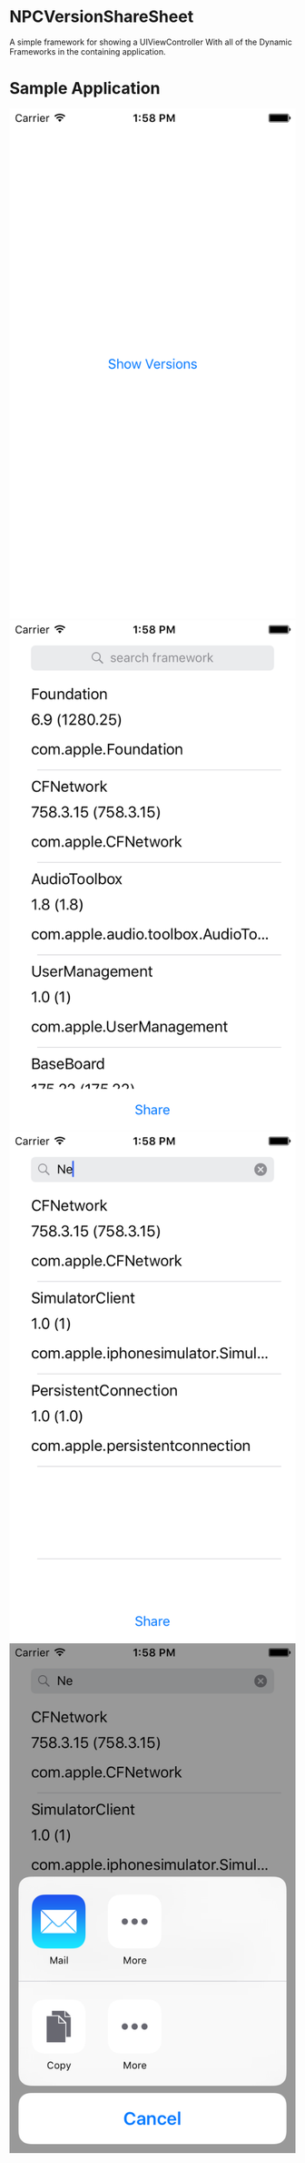 # NPCVersionShareSheet
A simple framework for showing a UIViewController With all of the Dynamic Frameworks in the containing application.

# Sample Application
![Main Screen](/ScreenShots/Main.png)
![All Frameworks](/ScreenShots/AllFrameworks.png)
![Search](/ScreenShots/Search.png)
![Share Sheet](/ScreenShots/ShareSheet.png)

